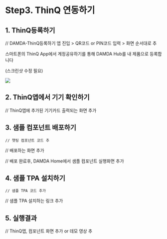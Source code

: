 # Step3. ThinQ 연동하기

## 1. ThinQ등록하기

// DAMDA-ThinQ등록하기 앱 진입 > QR코드 or PIN코드 입력 > 화면 순서대로 추

스마트폰의 ThinQ App에서 계정공유하기를 통해 DAMDA Hub를 내 제품으로 등록합니다

(스크린샷 수정 필요)

![](https://files.gitbook.com/v0/b/gitbook-x-prod.appspot.com/o/spaces%2Fl3Km0lGSEvAZ1z7FtNCb%2Fuploads%2FF9HBkOZa27bamfPAMcTm%2Fimage.png?alt=media\&token=14cb92f2-d9e5-4642-8bfd-739a69c8fa93)

## &#x20;2. ThinQ앱에서 기기 확인하기

// ThinQ앱에 추가된 기기카드 출력되는 화면 추가

## 3. 샘플 컴포넌트 배포하기

```
// 챗팅 컴포넌트 코드 추
```

// 배포하는 화면 추가

// 배포 완료후, DAMDA Home에서 샘플 컴포넌트 실행화면 추가

## 4. 샘플 TPA 설치하기

```
// 샘플 TPA 코드 추가
```

// 샘플 TPA 설치하는 링크 추가

## 5. 실행결과

// ThinQ앱, 컴포넌트 화면 추가 or 데모 영상 추
